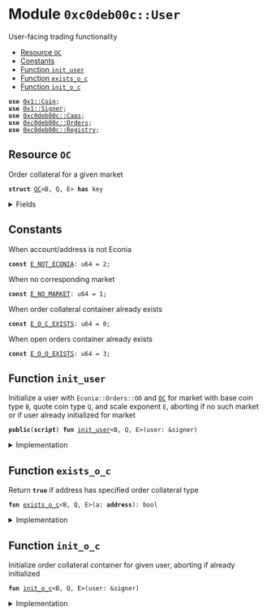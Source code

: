 
<a name="0xc0deb00c_User"></a>

# Module `0xc0deb00c::User`

User-facing trading functionality


-  [Resource `OC`](#0xc0deb00c_User_OC)
-  [Constants](#@Constants_0)
-  [Function `init_user`](#0xc0deb00c_User_init_user)
-  [Function `exists_o_c`](#0xc0deb00c_User_exists_o_c)
-  [Function `init_o_c`](#0xc0deb00c_User_init_o_c)


<pre><code><b>use</b> <a href="../../../build/AptosFramework/docs/Coin.md#0x1_Coin">0x1::Coin</a>;
<b>use</b> <a href="../../../build/MoveStdlib/docs/Signer.md#0x1_Signer">0x1::Signer</a>;
<b>use</b> <a href="Caps.md#0xc0deb00c_Caps">0xc0deb00c::Caps</a>;
<b>use</b> <a href="Orders.md#0xc0deb00c_Orders">0xc0deb00c::Orders</a>;
<b>use</b> <a href="Registry.md#0xc0deb00c_Registry">0xc0deb00c::Registry</a>;
</code></pre>



<a name="0xc0deb00c_User_OC"></a>

## Resource `OC`

Order collateral for a given market


<pre><code><b>struct</b> <a href="User.md#0xc0deb00c_User_OC">OC</a>&lt;B, Q, E&gt; <b>has</b> key
</code></pre>



<details>
<summary>Fields</summary>


<dl>
<dt>
<code>b_a: u64</code>
</dt>
<dd>
 Indivisible subunits of base coins available to withdraw
</dd>
<dt>
<code>b_c: <a href="../../../build/AptosFramework/docs/Coin.md#0x1_Coin_Coin">Coin::Coin</a>&lt;B&gt;</code>
</dt>
<dd>
 Base coins held as collateral
</dd>
<dt>
<code>q_a: u64</code>
</dt>
<dd>
 Indivisible subunits of quote coins available to withdraw
</dd>
<dt>
<code>q_c: <a href="../../../build/AptosFramework/docs/Coin.md#0x1_Coin_Coin">Coin::Coin</a>&lt;Q&gt;</code>
</dt>
<dd>
 Quote coins held as collateral
</dd>
</dl>


</details>

<a name="@Constants_0"></a>

## Constants


<a name="0xc0deb00c_User_E_NOT_ECONIA"></a>

When account/address is not Econia


<pre><code><b>const</b> <a href="User.md#0xc0deb00c_User_E_NOT_ECONIA">E_NOT_ECONIA</a>: u64 = 2;
</code></pre>



<a name="0xc0deb00c_User_E_NO_MARKET"></a>

When no corresponding market


<pre><code><b>const</b> <a href="User.md#0xc0deb00c_User_E_NO_MARKET">E_NO_MARKET</a>: u64 = 1;
</code></pre>



<a name="0xc0deb00c_User_E_O_C_EXISTS"></a>

When order collateral container already exists


<pre><code><b>const</b> <a href="User.md#0xc0deb00c_User_E_O_C_EXISTS">E_O_C_EXISTS</a>: u64 = 0;
</code></pre>



<a name="0xc0deb00c_User_E_O_O_EXISTS"></a>

When open orders container already exists


<pre><code><b>const</b> <a href="User.md#0xc0deb00c_User_E_O_O_EXISTS">E_O_O_EXISTS</a>: u64 = 3;
</code></pre>



<a name="0xc0deb00c_User_init_user"></a>

## Function `init_user`

Initialize a user with <code>Econia::Orders::OO</code> and <code><a href="User.md#0xc0deb00c_User_OC">OC</a></code> for market
with base coin type <code>B</code>, quote coin type <code>Q</code>, and scale exponent
<code>E</code>, aborting if no such market or if user already initialized
for market


<pre><code><b>public</b>(<b>script</b>) <b>fun</b> <a href="User.md#0xc0deb00c_User_init_user">init_user</a>&lt;B, Q, E&gt;(user: &signer)
</code></pre>



<details>
<summary>Implementation</summary>


<pre><code><b>public</b>(<b>script</b>) <b>fun</b> <a href="User.md#0xc0deb00c_User_init_user">init_user</a>&lt;B, Q, E&gt;(
    user: &signer
) {
    <b>assert</b>!(r_i_r&lt;B, Q, E&gt;(), <a href="User.md#0xc0deb00c_User_E_NO_MARKET">E_NO_MARKET</a>); // Assert market <b>exists</b>
    <b>let</b> user_addr = s_a_o(user); // Get user <b>address</b>
    // Assert user does not already have collateral container
    <b>assert</b>!(!<b>exists</b>&lt;<a href="User.md#0xc0deb00c_User_OC">OC</a>&lt;B, Q, E&gt;&gt;(user_addr), <a href="User.md#0xc0deb00c_User_E_O_C_EXISTS">E_O_C_EXISTS</a>);
    // Assert user does not already have open orders
    <b>assert</b>!(!o_e_o&lt;B, Q, E&gt;(user_addr), <a href="User.md#0xc0deb00c_User_E_O_O_EXISTS">E_O_O_EXISTS</a>);
    // Pack empty collateral container
    <b>let</b> o_c = <a href="User.md#0xc0deb00c_User_OC">OC</a>&lt;B, Q, E&gt;{b_c: c_z&lt;B&gt;(), b_a: 0, q_c: c_z&lt;Q&gt;(), q_a: 0};
    <b>move_to</b>&lt;<a href="User.md#0xc0deb00c_User_OC">OC</a>&lt;B, Q, E&gt;&gt;(user, o_c); // Move <b>to</b> user account
    // Initialize empty open orders container under user account
    o_i_o&lt;B, Q, E&gt;(user, r_s_f&lt;E&gt;(), c_o_f_c());
}
</code></pre>



</details>

<a name="0xc0deb00c_User_exists_o_c"></a>

## Function `exists_o_c`

Return <code><b>true</b></code> if address has specified order collateral type


<pre><code><b>fun</b> <a href="User.md#0xc0deb00c_User_exists_o_c">exists_o_c</a>&lt;B, Q, E&gt;(a: <b>address</b>): bool
</code></pre>



<details>
<summary>Implementation</summary>


<pre><code><b>fun</b> <a href="User.md#0xc0deb00c_User_exists_o_c">exists_o_c</a>&lt;B, Q, E&gt;(a: <b>address</b>): bool {<b>exists</b>&lt;<a href="User.md#0xc0deb00c_User_OC">OC</a>&lt;B, Q, E&gt;&gt;(a)}
</code></pre>



</details>

<a name="0xc0deb00c_User_init_o_c"></a>

## Function `init_o_c`

Initialize order collateral container for given user, aborting
if already initialized


<pre><code><b>fun</b> <a href="User.md#0xc0deb00c_User_init_o_c">init_o_c</a>&lt;B, Q, E&gt;(user: &signer)
</code></pre>



<details>
<summary>Implementation</summary>


<pre><code><b>fun</b> <a href="User.md#0xc0deb00c_User_init_o_c">init_o_c</a>&lt;B, Q, E&gt;(
    user: &signer,
) {
    // Assert user does not already have order collateral for market
    <b>assert</b>!(!<a href="User.md#0xc0deb00c_User_exists_o_c">exists_o_c</a>&lt;B, Q, E&gt;(s_a_o(user)), <a href="User.md#0xc0deb00c_User_E_O_C_EXISTS">E_O_C_EXISTS</a>);
    // Assert given market <b>has</b> actually been registered
    <b>assert</b>!(r_i_r&lt;B, Q, E&gt;(), <a href="User.md#0xc0deb00c_User_E_NO_MARKET">E_NO_MARKET</a>);
    // Pack empty order collateral container
    <b>let</b> o_c = <a href="User.md#0xc0deb00c_User_OC">OC</a>&lt;B, Q, E&gt;{b_c: c_z&lt;B&gt;(), b_a: 0, q_c: c_z&lt;Q&gt;(), q_a: 0};
    <b>move_to</b>&lt;<a href="User.md#0xc0deb00c_User_OC">OC</a>&lt;B, Q, E&gt;&gt;(user, o_c); // Move <b>to</b> user account
}
</code></pre>



</details>
